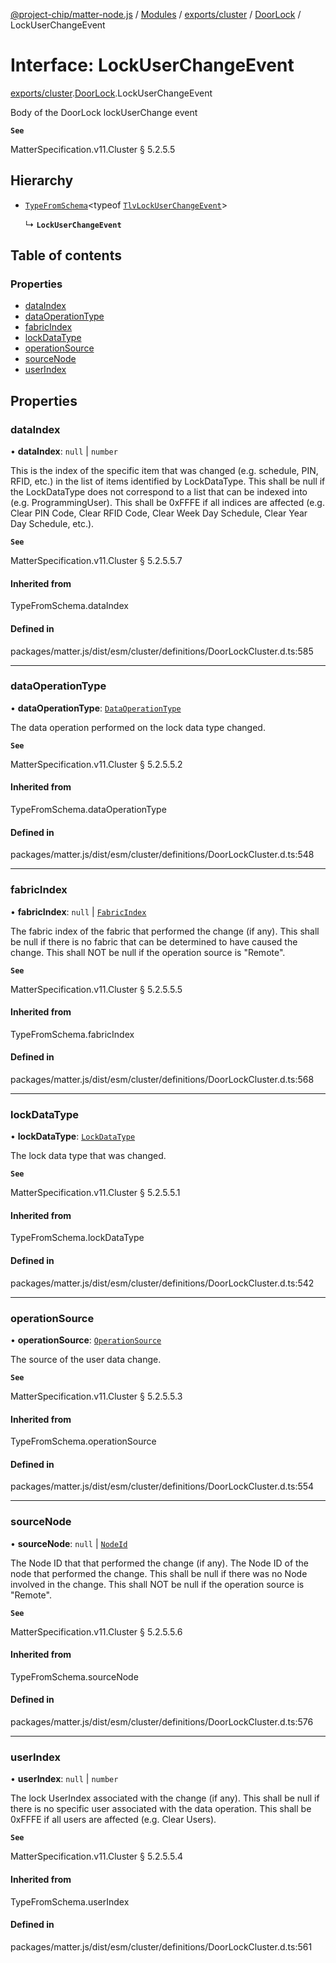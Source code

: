 [@project-chip/matter-node.js](../README.md) / [Modules](../modules.md) / [exports/cluster](../modules/exports_cluster.md) / [DoorLock](../modules/exports_cluster.DoorLock.md) / LockUserChangeEvent

# Interface: LockUserChangeEvent

[exports/cluster](../modules/exports_cluster.md).[DoorLock](../modules/exports_cluster.DoorLock.md).LockUserChangeEvent

Body of the DoorLock lockUserChange event

**`See`**

MatterSpecification.v11.Cluster § 5.2.5.5

## Hierarchy

- [`TypeFromSchema`](../modules/exports_tlv.md#typefromschema)\<typeof [`TlvLockUserChangeEvent`](../modules/exports_cluster.DoorLock.md#tlvlockuserchangeevent)\>

  ↳ **`LockUserChangeEvent`**

## Table of contents

### Properties

- [dataIndex](exports_cluster.DoorLock.LockUserChangeEvent.md#dataindex)
- [dataOperationType](exports_cluster.DoorLock.LockUserChangeEvent.md#dataoperationtype)
- [fabricIndex](exports_cluster.DoorLock.LockUserChangeEvent.md#fabricindex)
- [lockDataType](exports_cluster.DoorLock.LockUserChangeEvent.md#lockdatatype)
- [operationSource](exports_cluster.DoorLock.LockUserChangeEvent.md#operationsource)
- [sourceNode](exports_cluster.DoorLock.LockUserChangeEvent.md#sourcenode)
- [userIndex](exports_cluster.DoorLock.LockUserChangeEvent.md#userindex)

## Properties

### dataIndex

• **dataIndex**: ``null`` \| `number`

This is the index of the specific item that was changed (e.g. schedule, PIN, RFID, etc.) in the list of
items identified by LockDataType. This shall be null if the LockDataType does not correspond to a list that
can be indexed into (e.g. ProgrammingUser). This shall be 0xFFFE if all indices are affected (e.g. Clear PIN
Code, Clear RFID Code, Clear Week Day Schedule, Clear Year Day Schedule, etc.).

**`See`**

MatterSpecification.v11.Cluster § 5.2.5.5.7

#### Inherited from

TypeFromSchema.dataIndex

#### Defined in

packages/matter.js/dist/esm/cluster/definitions/DoorLockCluster.d.ts:585

___

### dataOperationType

• **dataOperationType**: [`DataOperationType`](../enums/exports_cluster.DoorLock.DataOperationType.md)

The data operation performed on the lock data type changed.

**`See`**

MatterSpecification.v11.Cluster § 5.2.5.5.2

#### Inherited from

TypeFromSchema.dataOperationType

#### Defined in

packages/matter.js/dist/esm/cluster/definitions/DoorLockCluster.d.ts:548

___

### fabricIndex

• **fabricIndex**: ``null`` \| [`FabricIndex`](../modules/exports_datatype.md#fabricindex)

The fabric index of the fabric that performed the change (if any). This shall be null if there is no fabric
that can be determined to have caused the change. This shall NOT be null if the operation source is "Remote".

**`See`**

MatterSpecification.v11.Cluster § 5.2.5.5.5

#### Inherited from

TypeFromSchema.fabricIndex

#### Defined in

packages/matter.js/dist/esm/cluster/definitions/DoorLockCluster.d.ts:568

___

### lockDataType

• **lockDataType**: [`LockDataType`](../enums/exports_cluster.DoorLock.LockDataType.md)

The lock data type that was changed.

**`See`**

MatterSpecification.v11.Cluster § 5.2.5.5.1

#### Inherited from

TypeFromSchema.lockDataType

#### Defined in

packages/matter.js/dist/esm/cluster/definitions/DoorLockCluster.d.ts:542

___

### operationSource

• **operationSource**: [`OperationSource`](../enums/exports_cluster.DoorLock.OperationSource.md)

The source of the user data change.

**`See`**

MatterSpecification.v11.Cluster § 5.2.5.5.3

#### Inherited from

TypeFromSchema.operationSource

#### Defined in

packages/matter.js/dist/esm/cluster/definitions/DoorLockCluster.d.ts:554

___

### sourceNode

• **sourceNode**: ``null`` \| [`NodeId`](../modules/exports_datatype.md#nodeid)

The Node ID that that performed the change (if any). The Node ID of the node that performed the change. This
shall be null if there was no Node involved in the change. This shall NOT be null if the operation source is
"Remote".

**`See`**

MatterSpecification.v11.Cluster § 5.2.5.5.6

#### Inherited from

TypeFromSchema.sourceNode

#### Defined in

packages/matter.js/dist/esm/cluster/definitions/DoorLockCluster.d.ts:576

___

### userIndex

• **userIndex**: ``null`` \| `number`

The lock UserIndex associated with the change (if any). This shall be null if there is no specific user
associated with the data operation. This shall be 0xFFFE if all users are affected (e.g. Clear Users).

**`See`**

MatterSpecification.v11.Cluster § 5.2.5.5.4

#### Inherited from

TypeFromSchema.userIndex

#### Defined in

packages/matter.js/dist/esm/cluster/definitions/DoorLockCluster.d.ts:561

